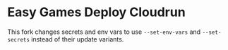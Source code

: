 # Easy Games Deploy Cloudrun

This fork changes secrets and env vars to use
`--set-env-vars` and `--set-secrets` instead of their update variants.